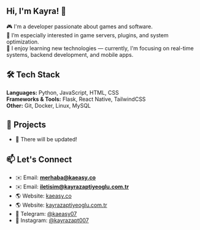 
## Hi, I'm Kayra! 👨
🎮 I'm a developer passionate about games and software.  \
🔧 I’m especially interested in game servers, plugins, and system optimization. \
🧠 I enjoy learning new technologies — currently, I'm focusing on real-time systems, backend development, and mobile apps.
## 🛠️ Tech Stack
**Languages:** Python, JavaScript, HTML, CSS  
**Frameworks & Tools:** Flask, React Native, TailwindCSS  
**Other:** Git, Docker, Linux, MySQL
## 🚧 Projects
- 💨 There will be updated!
## 📫 Let's Connect
- ✉️ Email: **merhaba@kaeasy.co**  
- ✉️ Email: **iletisim@kayrazaptiyeoglu.com.tr**  
- 🌎 Website: [kaeasy.co](https://kaeasy.co)  
- 🌎 Website: [kayrazaptiyeoglu.com.tr](https://kayrazaptiyeoglu.comçtr)  
- 💬 Telegram: [@kaeasy07](t.me/kaeasy07)
- 📸 Instagram: [@kayrazapt007](instagram.com/kayrazapt007)
